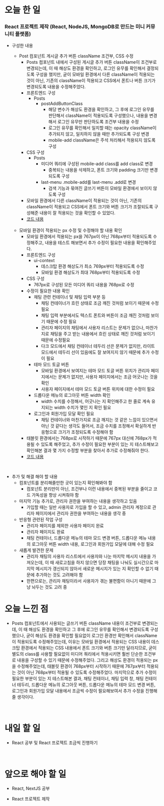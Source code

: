 # 오늘 한 일

### React 프로젝트 제작 (React, NodeJS, MongoDB로 만드는 미니 커뮤니티 플랫폼)

- 구성한 내용

  - Post 컴포넌트 게시글 추가 버튼 className 조건부, CSS 수정
    - Posts 컴포넌트 내에서 구성된 게시글 추가 버튼 className이 조건부로 변경되는데, 이 때 해상도 환경을 확인하고, 로그인 유무를 확인해서 결정되도록 구성을 했지만, 굳이 모바일 환경에서 다른 className이 적용되는 것이 아닌, 기존의 className이 적용되고 CSS에서 폰트나 버튼 크기가 변경되도록 내용을 수정해주었다.
    - 프론트엔드 구성
      - Posts
        - postAddButtonClass
          - 해당 변수가 해상도 환경을 확인하고, 그 후에 로그인 유무를 판단해서 className이 적용되도록 구성했으나, 내용을 변경해서 로그인 유무만 판단하도록 조건부 내용을 수정
          - 로그인 유무를 확인해서 일치할 때는 opacity className이 추가되지 않고, 일치하지 않을 때만 추가되도록 구성 변경
          - mobile-add className은 주석 처리해서 적용되지 않도록 구성
    - CSS 구성
      - Posts
        - 미디어 쿼리에 구성된 mobile-add class를 add class로 변경
          - 중복되는 내용을 삭제하고, 폰트 크기와 padding 크기만 변경되도록 구성
        - last-menu .mobile-add를 last-menu .add로 변경
          - 검색 기능과 묶여진 글쓰기 버튼이 모바일 환경에서 보이지 않도록 구성
    - 모바일 환경에서 다른 className이 적용되는 것이 아닌, 기존의 className이 적용되고 CSS에서 폰트 크기와 버튼 크기가 조절되도록 구성해준 내용이 잘 적용되는 것을 확인할 수 있었다.
    - [코드 내용](https://github.com/jeongsangtae/mini-community-platform/commit/30dd0fb78bc175c4322464b59ab1c2227c19e9a8)

  <br />

  - 모바일 환경이 적용되는 px 수정 및 수정해야 할 내용 확인
    - 모바일 환경에서 적용되는 px을 767px이 아닌 768px부터 적용되도록 수정해주고, 내용을 테스트 해보면서 추가 수정이 필요한 내용을 확인해주었다.
    - 프론트엔드 구성
      - ui-context
        - 데스크탑 환경 해상도가 최소 769px부터 적용되도록 수정
        - 모바일 환경 해상도가 최대 768px부터 적용되도록 수정
    - CSS 구성
      - 767px로 구성된 모든 미디어 쿼리 내용을 768px로 수정
    - 수정이 필요한 내용 확인
      - 채팅 관련 컨테이너 및 채팅 입력 부분 등
        - 채팅 컨테이너가 흐린 상태로 조금 깨진 것처럼 보이기 때문에 수정 필요
        - 채팅 입력 부분에서도 텍스트 폰트와 버튼이 조금 깨진 것처럼 보이기 때문에 수정 필요
        - 관리자 페이지의 채팅에서 사용자 리스트는 문제가 없으나, 마찬가지로 채팅을 주고 받는 내용에서 흐린 상태로 깨진 것처럼 보이기 때문에 수정필요
        - 다크 모드에서 채팅 컨테이너 테두리 선은 문제가 없지만, 라이트 모드에서 테두리 선이 있음에도 잘 보여지지 않기 때문에 추가 수정이 필요
      - 테마 모드 토글 버튼
        - 모바일 환경에서 보여지는 테마 모드 토글 버튼 위치가 관리자 페이지에서는 문제가 없지만, 사용자 페이지에서는 조금 어긋나는 것을 확인
        - 사용자 페이지에서 테마 모드 토글 버튼 위치에 대한 수정이 필요
      - 드롭다운 메뉴의 로그아웃 버튼 width 확인
        - width 수치를 수정해서, 어긋나는 지 확인해주고 한 줄로 계속 유지되는 width 수치가 몇인 지 확인 필요
      - 로그인과 회원가입 모달 확인 필요
        - 채팅 컨테이너와 마찬가지로 조금 깨지는 것 같은 느낌이 있으면서 아닌 것 같다는 생각도 들어서, 조금 수치를 조정해서 확실하게 반응형으로 크기가 조정되도록 수정해야 함
    - 태블릿 환경에서는 768px로 시작하기 때문에 767px 대신에 768px가 적용될 수 있도록 해주었고, 추가 수정이 필요한 부분이 있는 지 테스트해보고 확인해본 결과 몇 가지 수정할 부분을 찾아서 추가로 수정해줘야 한다.
    - [코드 내용](https://github.com/jeongsangtae/mini-community-platform/commit/71ea7f8ea6b6ccdb2de754ba3492a3e737243716)

<br />

- 추가 및 해결 해야 할 내용
  - 컴포넌트를 분리해줄만한 곳이 있는지 확인해봐야 함
    - 컴포넌트 분리만이 아닌, 조건부나 이런 내용에서 중복된 부분을 줄이고 코드 가독성을 향상 시켜줘야 함
  - 마지막 기능 추가로, 관리자 권한을 부여하는 내용을 생각하고 있음
    - 가입할 때는 일반 사용자로 가입을 할 수 있고, admin 관리자 계정으로 관리자 페이지에서 관리자 권한을 부여하는 내용을 생각 중
  - 반응형 관련된 작업 구성
    - 관리자 페이지를 제외한 사용자 페이지 완료
    - 관리자 페이지도 완료
    - 채팅 컨테이너, 드롭다운 메뉴의 테마 모드 변경 버튼, 드롭다운 메뉴 내용의 로그아웃 버튼 width 내용, 로그인과 회원가입 모달에 대해 수정 필요
  - 새롭게 발견한 문제
    - 관리자 채팅의 사용자 리스트에서 사용자와 나눈 마지막 메시지 내용을 가져오는데, 이 때 새로고침을 하지 않으면 당장 채팅을 나눠도 실시간으로 마지막 메시지가 갱신되지 않아서 새로운 메시지가 있는 지 확인할 수 없기 때문에 추가하는 것도 고려해야 함
    - 한편으로는, 관리자 채팅이라서 사용자가 겪는 불편함이 아니기 때문에 그냥 놔두는 것도 고려 중

# 오늘 느낀 점

- Posts 컴포넌트에서 사용되는 글쓰기 버튼 className 내용이 조건부로 변경되는데, 이 때 해상도 환경을 확인하고 그 후에 로그인 유무를 확인해서 변경되도록 구성했으나, 굳이 해상도 환경을 확인할 필요없이 로그인 환경만 확인해서 className이 적용되도록 수정해주었는데, 이유는 모바일 환경에서 적용되는 CSS 내용이 데스크탑 환경에서 적용되는 CSS 내용에서 폰트 크기와 버튼 크기만 달라지므로, 굳이 별도의 class를 사용할 필요없이 미디어 쿼리에서 적용시키면 훨씬 단순한 조건부로 내용을 구성할 수 있기 때문에 수정해주었다. 그리고 해상도 환경이 적용되는 px을 수정해주었는데, 태블릿 환경이 768px부터 시작하기 때문에 767px부터 적용되는 것이 아닌 768px부터 적용될 수 있도록 수정해주었다. 마지막으로 추가 수정이 필요한 부분이 있는 지 테스트해본 결과, 채팅 컨테이너, 채팅 입력 창, 채팅 컨테이너 테두리, 드롭다운 메뉴의 로그아웃 버튼, 드롭다운 메뉴의 테마 모드 변경 버튼, 로그인과 회원가입 모달 내용에서 조금씩 수정이 필요해보여서 추가 수정을 진행해줄 생각이다.

<br />

# 내일 할 일

- React 공부 및 React 프로젝트 조금씩 진행하기

<br />

# 앞으로 해야 할 일

- React, NextJS 공부

- React 프로젝트 제작
